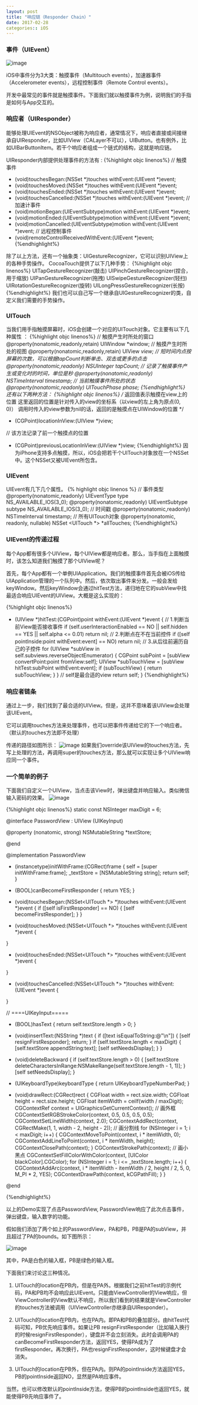 ```yaml
---
layout: post
title: "响应链（Responder Chain）"
date: 2017-02-28
categories:: iOS
---
```


### 事件（UIEvent）
![image](https://developer.apple.com/library/content/documentation/EventHandling/Conceptual/EventHandlingiPhoneOS/Art/events_to_app_2x.png)

iOS中事件分为3大类：触摸事件（Multitouch events），加速器事件（Accelerometer events），远程控制事件（Remote Control events）。

开发中最常见的事件就是触摸事件。下面我们就以触摸事件为例，说明我们的手指是如何与App交互的。

### 响应者（UIResponder）
能够处理UIEvent的NSObject被称为响应者，通常情况下，响应者直接或间接继承自UIResponder，比如UIView（CALayer不可以），UIButton。也有例外，比如UIBarButtonItem。若干个响应者组成一个链式的结构，这就是响应链。

UIResponder内部提供处理事件的方法有 :
{%highlight objc linenos%}
// 触摸事件
- (void)touchesBegan:(NSSet *)touches withEvent:(UIEvent *)event;
- (void)touchesMoved:(NSSet *)touches withEvent:(UIEvent *)event;
- (void)touchesEnded:(NSSet *)touches withEvent:(UIEvent *)event;
- (void)touchesCancelled:(NSSet *)touches withEvent:(UIEvent *)event;
// 加速计事件
- (void)motionBegan:(UIEventSubtype)motion withEvent:(UIEvent *)event;
- (void)motionEnded:(UIEventSubtype)motion withEvent:(UIEvent *)event;
- (void)motionCancelled:(UIEventSubtype)motion withEvent:(UIEvent *)event;
// 远程控制事件
- (void)remoteControlReceivedWithEvent:(UIEvent *)event;
{%endhighlight%}

除了以上方法，还有一个抽象类：UIGestureRecognizer，它可以识别UIView上的各种手势操作。
CocoaTouch提供了以下几种手势：
{%highlight objc linenos%}
UITapGestureRecognizer(敲击)
UIPinchGestureRecognizer(捏合，用于缩放)
UIPanGestureRecognizer(拖拽)
UISwipeGestureRecognizer(轻扫)
UIRotationGestureRecognizer(旋转)
UILongPressGestureRecognizer(长按)
{%endhighlight%}
我们也可以自己写一个继承自UIGestureRecognizer的类，自定义我们需要的手势操作。

### UITouch
当我们用手指触摸屏幕时，iOS会创建一个对应的UITouch对象。它主要有以下几种属性 ：
{%highlight objc linenos%}
// 触摸产生时所处的窗口
@property(nonatomic,readonly,retain) UIWindow *window;
// 触摸产生时所处的视图
@property(nonatomic,readonly,retain) UIView   *view;
// 短时间内点按屏幕的次数，可以根据tapCount判断单击、双击或更多的点击
@property(nonatomic,readonly) NSUInteger      tapCount;
// 记录了触摸事件产生或变化时的时间，单位是秒
@property(nonatomic,readonly) NSTimeInterval  timestamp;
// 当前触摸事件所处的状态
@property(nonatomic,readonly) UITouchPhase    phase;
{%endhighlight%}
还有以下两种方法：
{%highlight objc linenos%}
/*
  返回值表示触摸在view上的位置
  这里返回的位置是针对传入的view的坐标系（以view的左上角为原点(0, 0)）
  调用时传入的view参数为nil的话，返回的是触摸点在UIWindow的位置
*/
- (CGPoint)locationInView:(UIView *)view;

// 该方法记录了前一个触摸点的位置
- (CGPoint)previousLocationInView:(UIView *)view;
{%endhighlight%}
因为iPhone支持多点触摸，所以，iOS会把若干个UITouch对象放在一个NSSet中。这个NSSet又被UIEvent所包含。

### UIEvent
UIEvent有几下几个属性。
{% highlight objc linenos %}
// 事件类型
@property(nonatomic,readonly) UIEventType     type NS_AVAILABLE_IOS(3_0);
@property(nonatomic,readonly) UIEventSubtype  subtype NS_AVAILABLE_IOS(3_0);
// 时间戳
@property(nonatomic,readonly) NSTimeInterval  timestamp;
// 所有UITouch对象
@property(nonatomic, readonly, nullable) NSSet <UITouch *> *allTouches;
{%endhighlight%}

### UIEvent的传递过程
每个App都有很多个UIView，每个UIView都是响应者。那么，当手指在上面触摸时，该怎么知道我们触摸了那个UIView呢？

首先，每个App都有一个单例UIApplication。我们的触摸事件首先会被iOS传给UIApplication管理的一个队列中。然后，依次取出事件来分发。一般会发给keyWindow。然后keyWindow会通过hitTest方法，递归地在它的subView中找最适合响应UIEvent的UIView。大概是这么实现的：

{%highlight objc linenos%}
- (UIView *)hitTest:(CGPoint)point withEvent:(UIEvent *)event
{
    // 1.判断当前View能否接收事件
    if (self.userInteractionEnabled == NO || self.hidden == YES || self.alpha <= 0.01) return nil;
    // 2.判断点在不在当前控件
    if ([self pointInside:point withEvent:event] == NO) return nil;
    // 3.从后往前遍历自己的子控件
    for (UIView *subView in self.subviews.reverseObjectEnumerator) {
        CGPoint subPoint = [subView convertPoint:point fromView:self];
        UIView *subTouchView = [subView hitTest:subPoint withEvent:event];
        if (subTouchView) {
            return subTouchView;
        }
    }
    // self是最合适的view
    return self;
}
{%endhighlight%}

### 响应者链条
通过上一步，我们找到了最合适的UIView。但是，这并不意味着该UIView会处理该UIEvent。

它可以调用touches方法来处理事件，也可以把事件传递给它的下一个响应者。（默认的touches方法即不处理）

传递的路径如图所示：
![image](https://developer.apple.com/library/content/documentation/EventHandling/Conceptual/EventHandlingiPhoneOS/Art/iOS_responder_chain_2x.png)
如果我们override该UIView的touches方法，先写上处理的方法，再调用super的touches方法，那么就可以实现让多个UIView响应同一个事件。

### 一个简单的例子
下面我们自定义一个UIView，当点击该View时，弹出键盘并响应输入。类似微信输入密码的效果。
![image](https://github.com/bitnpc/bitnpc.github.io/raw/master/_posts/img/codeInput.png)

{%highlight objc linenos%}
static const NSInteger maxDigit = 6;

@interface PasswordView : UIView (UIKeyInput)

@property (nonatomic, strong) NSMutableString *textStore;

@end

@implementation PasswordView

- (instancetype)initWithFrame:(CGRect)frame
{
    self = [super initWithFrame:frame];
    _textStore = [NSMutableString string];
    return self;
}

- (BOOL)canBecomeFirstResponder
{
    return YES;
}

- (void)touchesBegan:(NSSet<UITouch *> *)touches withEvent:(UIEvent *)event
{
    if ([self isFirstResponder] == NO) {
        [self becomeFirstResponder];
    }
}

- (void)touchesMoved:(NSSet<UITouch *> *)touches withEvent:(UIEvent *)event
{

}

- (void)touchesEnded:(NSSet<UITouch *> *)touches withEvent:(UIEvent *)event
{

}

- (void)touchesCancelled:(NSSet<UITouch *> *)touches withEvent:(UIEvent *)event
{

}

// ====UIKeyInput=====
- (BOOL)hasText
{
    return self.textStore.length > 0;
}

- (void)insertText:(NSString *)text 
{
    if ([text isEqualToString:@"\n"]) {
        [self resignFirstResponder];
        return;
    }
    if (self.textStore.length < maxDigit) {
        [self.textStore appendString:text];
        [self setNeedsDisplay];
    }
}

- (void)deleteBackward 
{
    if (self.textStore.length > 0) {
        [self.textStore deleteCharactersInRange:NSMakeRange(self.textStore.length - 1, 1)];
    }
    [self setNeedsDisplay];
}

- (UIKeyboardType)keyboardType 
{
    return UIKeyboardTypeNumberPad;
}

- (void)drawRect:(CGRect)rect
{
    CGFloat width = rect.size.width;
    CGFloat height = rect.size.height;
    CGFloat itemWidth = ceilf(width / maxDigit);
    CGContextRef context = UIGraphicsGetCurrentContext();
    // 画外框
    CGContextSetRGBStrokeColor(context, 0.5, 0.5, 0.5, 0.5);
    CGContextSetLineWidth(context, 2.0);
    CGContextAddRect(context, CGRectMake(1, 1, width - 2, height - 2));
    // 画分割线
    for (NSInteger i = 1; i < maxDigit; i++) {
        CGContextMoveToPoint(context, i * itemWidth, 0);
        CGContextAddLineToPoint(context, i * itemWidth, height);
        CGContextClosePath(context);
    }
    CGContextStrokePath(context);
    // 画小黑点
    CGContextSetFillColorWithColor(context, [UIColor blackColor].CGColor);
    for (NSInteger i = 1; i <= _textStore.length; i++) {
        CGContextAddArc(context, i * itemWidth - itemWidth / 2, height / 2, 5, 0, M_PI * 2, YES);
        CGContextDrawPath(context, kCGPathFill);
    }
}

@end

{%endhighlight%}

以上的Demo实现了点击PasswordView, PasswordView响应了此次点击事件，弹出键盘，输入数字的功能。

假如我们添加了两个如上的PasswordView，PA和PB，PB是PA的subView，并且超过了PA的bounds。如下图所示：

![image](https://github.com/bitnpc/bitnpc.github.io/raw/master/_posts/img/viewOutOfBounds.png)

其中，PA是白色的输入框，PB是绿色的输入框。

下面我们来讨论这三种情况。

1. UITouch的location在PB内，但是在PA外。根据我们之前hitTest的示例代码，PA和PB均不会响应此UIEvent。只能由ViewController的View响应，但ViewController的View默认不响应，所以我们看到的结果就是ViewController的touches方法被调用（UIViewController亦继承自UIResponder）。

2. UITouch的location在PB内，也在PA内。即PA和PB的叠加部分。由hitTest代码可知，PB优先响应事件。如果让PB resignFirstResponder（比如输入换行的时候resignFirstResponder），键盘并不会立刻消失。此时会调用PA的canBecomeFirstResponder方法，返回YES，使得PA成为了firstResponder。再次换行，PA也resignFirstResponder，这时候键盘才会消失。

3. UITouch的location在PB外，但在PA内。则PA的pointInside方法返回YES，PB的pointInside返回NO，显然是PA响应事件。

当然，也可以修改默认的pointInside方法，使得PB的pointInside也返回YES，就能使得PB先响应事件了。